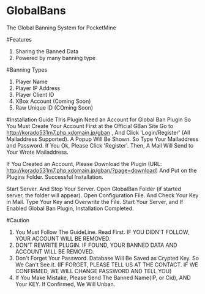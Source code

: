 # GlobalBans
The Global Banning System for PocketMine

#Features
1. Sharing the Banned Data
2. Powered by many banning type

#Banning Types
1. Player Name
2. Player IP Address
3. Player Client ID
4. XBox Account (Coming Soon)
5. Raw Unique ID (COming Soon)

#Installation Guide
This Plugin Need an Account for Global Ban Plugin
So You Must Create Your Account First at the Official GBan Site
Go to http://korado531m7.php.xdomain.jp/gban , And Click 'Login/Register' (All Mailaddress Supported).
A Popup Will Be Shown. So Type Your Mailaddress and Password.
If You Ok, Please Click 'Register'.
Then, A Mail Will Send to Your Wrote Mailaddress.

If You Created an Account, Please Download the Plugin (URL: http://korado531m7.php.xdomain.jp/gban/?page=download)
And Put on the Plugins Folder. Successful Installation.

Start Server. And Stop Your Server.
Open GlobalBan Folder (if started server, the folder will appear).
Open Configuration File. And Check Your Key in Mail.
Type Your Key and Overwrite the File.
Start Your Server, and If Enabled Global Ban Plugin, Installation Completed.


#Caution
1. You Must Follow The GuideLine. Read First.
   IF YOU DIDN'T FOLLOW, YOUR ACCOUNT WILL BE REMOVED.
2. DON'T REWRITE PLUGIN. IF FOUND, YOUR BANNED DATA AND ACCOUNT WILL BE REMOVED.
3. Don't Forget Your Password. Database Will Be Saved as Crypted Key. So We Can't See it.
   (IF FORGET, PLEASE TELL US AT THE CONTACT. IF WE CONFIRMED, WE WILL CHANGE PASSWORD AND TELL YOU)
4. If You Make Mistake, Please Send The Banned Name(IP, or Cid), AND Your KEY. If Confirmed, We Will Unban.
